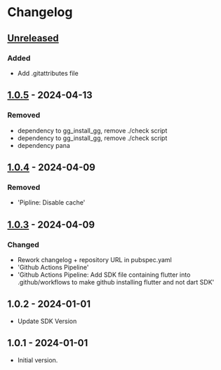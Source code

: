 # Changelog

## [Unreleased]

### Added

- Add .gitattributes file

## [1.0.5] - 2024-04-13

### Removed

- dependency to gg\_install\_gg, remove ./check script
- dependency to gg\_install\_gg, remove ./check script
- dependency pana

## [1.0.4] - 2024-04-09

### Removed

- 'Pipline: Disable cache'

## [1.0.3] - 2024-04-09

### Changed

- Rework changelog + repository URL in pubspec.yaml
- 'Github Actions Pipeline'
- 'Github Actions Pipeline: Add SDK file containing flutter into .github/workflows to make github installing flutter and not dart SDK'

## 1.0.2 - 2024-01-01

- Update SDK Version

## 1.0.1 - 2024-01-01

- Initial version.

[Unreleased]: https://github.com/inlavigo/gg_timeline/compare/1.0.5...HEAD
[1.0.5]: https://github.com/inlavigo/gg_timeline/compare/1.0.4...1.0.5
[1.0.4]: https://github.com/inlavigo/gg_timeline/compare/1.0.3...1.0.4
[1.0.3]: https://github.com/inlavigo/gg_timeline/compare/1.0.2...1.0.3

